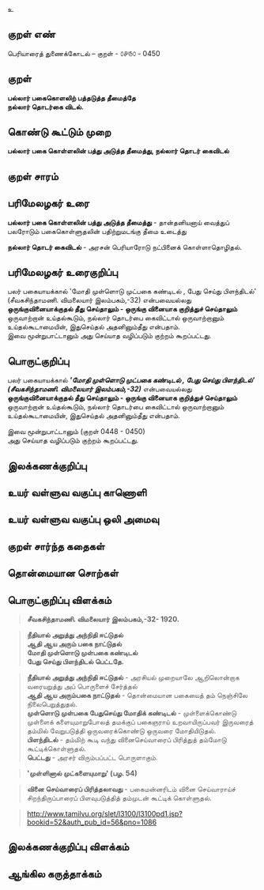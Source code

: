 உ

## குறள் எண் 

பெரியாரைத் துணைக்கோடல் – குறள் - ௦௪௫௦ - 0450  

## குறள் 

**பல்லார் பகைகொளலிற் பத்தடுத்த தீமைத்தே  
நல்லார் தொடர்கை விடல்.**

## கொண்டு கூட்டும் முறை

**பல்லார் பகை கொள்ளலின் பத்து அடுத்த தீமைத்து, நல்லார் தொடர் கைவிடல்**
## குறள் சாரம் 


## பரிமேலழகர் உரை

**பல்லார் பகை கொள்ளலின் பத்து அடுத்த தீமைத்து** - தான்தனியனாய் வைத்துப் பலரோடும் பகைகொள்ளுதலின் பதிற்றுமடங்கு தீமை உடைத்து  

**நல்லார் தொடர் கைவிடல்** - அரசன் பெரியாரோடு நட்பினைக் கொள்ளாதொழிதல்.  

## பரிமேலழகர் உரைகுறிப்பு   

பலர் பகையாயக்கால் 'மோதி முள்ளொடு முட்பகை கண்டிடல் , பேது செய்து பிளந்திடல்' (சீவகசிந்தாமணி. விமலையார் இலம்பகம்,-32)  என்பவையல்லது  **ஒருங்குவினையாக்குதல் தீது செய்தாலும் - ஒருங்கு வினையாக குறித்துச் செய்தாலும்** ஒருவாற்றான் உய்தல்கூடும், நல்லார் தொடர்பை கைவிட்டால் ஒருவாற்றானும் உய்தல்கூடாமையின், இதுசெய்தல் அதனினும்தீது என்பதாம்.  
இவை மூன்றுபாட்டானும் அது செய்யாத வழிப்படும் குற்றம் கூறப்பட்டது.  

## பொருட்குறிப்பு 

பலர் பகையாயக்கால் _**'மோதி முள்ளொடு முட்பகை கண்டிடல் , பேது செய்து பிளந்திடல்' (சீவகசிந்தாமணி. விமலையார் இலம்பகம்,-32)**_  என்பவையல்லது  **ஒருங்குவினையாக்குதல் தீது செய்தாலும் - ஒருங்கு வினையாக குறித்துச் செய்தாலும்** ஒருவாற்றான் உய்தல்கூடும், நல்லார் தொடர்பை கைவிட்டால் ஒருவாற்றானும் உய்தல்கூடாமையின், இதுசெய்தல் அதனினும்தீது என்பதாம்.   

இவை மூன்றுபாட்டானும் (குறள் 0448 - 0450)  
அது செய்யாத வழிப்படும் குற்றம் கூறப்பட்டது.  

## இலக்கணக்குறிப்பு  


## உயர் வள்ளுவ வகுப்பு காணொளி


## உயர் வள்ளுவ வகுப்பு ஒலி அமைவு 

 
## குறள் சார்ந்த கதைகள் 


## தொன்மையான சொற்கள்


## பொருட்குறிப்பு விளக்கம்

>**சீவகசிந்தாமணி. விமலையார் இலம்பகம்,-32- 1920.**  

>**நீதியால் அறுத்து அந்நிதி ஈட்டுதல்  
>ஆதி ஆய அரும் பகை நாட்டுதல்  
>மோதி முள்ளொடு முள்பகை கண்டிடல்  
>பேது செய்து பிளந்திடல் பெட்டதே.**  

>**நீதியால் அறுத்து அந்நிதி ஈட்டுதல்** - அரசியல் முறையாலே ஆறிலொன்றாக வரையறுத்து அப் பொருளைச் சேர்த்தல்   
>**ஆதி ஆய அரும்பகை நாட்டுதல்** - தொன்மையான பகையைத் தம் நெஞ்சிலே நிலைபெறுத்துதல்.  
>**முள்ளொடு முள்பகை பேதுசெய்து மோதிக் கண்டிடல்** - முள்ளைக்கொண்டு முள்ளைக் களையுமாறுபோலத் தமக்குப் பகைஞராய் உறவாயிருப்பவர் இருவரைத் தம்மில் வேறுபடுத்தி ஒருவரைக்கொண்டு ஒருவரை மோதியிடுதல்.  
>**பிளந்திடல்** - தம்மிற் கூடி வந்து வினைசெய்வாரைப் பிரித்துத் தம்மோடு கூட்டிக்கொள்ளுதல்.  
>**பெட்டது** - அரசர் விரும்பப்பட்ட பொருளாகும்.  


>**'முள்ளினால் முட்களையுமாறு' (பழ. 54)**  

>**வினை செய்வாரைப் பிரித்தலாவது** - பகைமன்னரிடம் வினை செய்வாராய்ச் சிறந்திருப்பாரைப் பிளவுபடுத்தித் தம்முடன் கூட்டிக் கொள்ளுதல்.  

>http://www.tamilvu.org/slet/l3100/l3100pd1.jsp?bookid=52&auth_pub_id=56&pno=1086

## இலக்கணக்குறிப்பு விளக்கம்


## ஆங்கில கருத்தாக்கம் 


